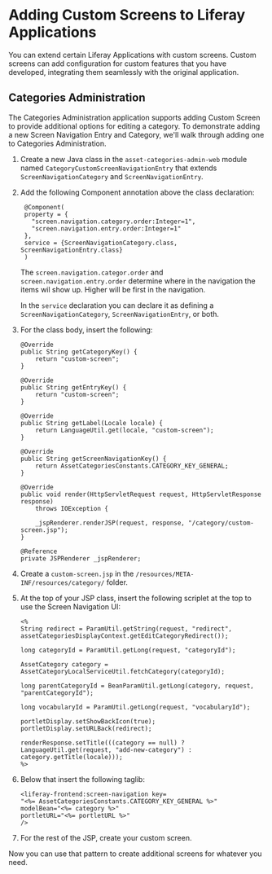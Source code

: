 # Adding Custom Screens to Liferay Applications

You can extend certain Liferay Applications with custom screens. Custom screens 
can add configuration for custom features that you have developed, integrating 
them seamlessly with the original application.

## Categories Administration

The Categories Administration application supports adding Custom Screen to 
provide additional options for editing a category. To demonstrate adding a new 
Screen Navigation Entry and Category, we'll walk through adding one to 
Categories Administration.

1.  Create a new Java class in the `asset-categories-admin-web` module named 
    `CategoryCustomScreenNavigationEntry` that extends 
    `ScreenNavigationCategory` and `ScreenNavigationEntry`.

2. Add the following Component annotation above the class declaration:

        @Component(
	    property = {
		  "screen.navigation.category.order:Integer=1",
		  "screen.navigation.entry.order:Integer=1"
	    },
	    service = {ScreenNavigationCategory.class, ScreenNavigationEntry.class}
        )

    The `screen.navigation.categor.order` and `screen.navigation.entry.order` 
    determine where in the navigation the items wil show up. Higher will be 
    first in the navigation.
    
    In the `service` declaration you can declare it as defining a `ScreenNavigationCategory`, `ScreenNavigationEntry`, or both.

3.  For the class body, insert the following:

    	@Override
    	public String getCategoryKey() {
    		return "custom-screen";
    	}

    	@Override
    	public String getEntryKey() {
    		return "custom-screen";
    	}

    	@Override
    	public String getLabel(Locale locale) {
    		return LanguageUtil.get(locale, "custom-screen");
    	}

    	@Override
    	public String getScreenNavigationKey() {
    		return AssetCategoriesConstants.CATEGORY_KEY_GENERAL;
    	}

    	@Override
    	public void render(HttpServletRequest request, HttpServletResponse response)
    		throws IOException {

    		_jspRenderer.renderJSP(request, response, "/category/custom-screen.jsp");
    	}

    	@Reference
    	private JSPRenderer _jspRenderer;



4.  Create a `custom-screen.jsp` in the 
    `/resources/META-INF/resources/category/` folder.
    
5.  At the top of your JSP class, insert the following scriplet at the top to use the Screen Navigation UI:

        <%
        String redirect = ParamUtil.getString(request, "redirect", assetCategoriesDisplayContext.getEditCategoryRedirect());

        long categoryId = ParamUtil.getLong(request, "categoryId");

        AssetCategory category = AssetCategoryLocalServiceUtil.fetchCategory(categoryId);

        long parentCategoryId = BeanParamUtil.getLong(category, request, "parentCategoryId");

        long vocabularyId = ParamUtil.getLong(request, "vocabularyId");

        portletDisplay.setShowBackIcon(true);
        portletDisplay.setURLBack(redirect);

        renderResponse.setTitle(((category == null) ? LanguageUtil.get(request, "add-new-category") : category.getTitle(locale)));
        %>

6.  Below that insert the following taglib:

        <liferay-frontend:screen-navigation key=
        "<%= AssetCategoriesConstants.CATEGORY_KEY_GENERAL %>"
        modelBean="<%= category %>"
        portletURL="<%= portletURL %>"
        />

7. For the rest of the JSP, create your custom screen.

Now you can use that pattern to create additional screens for whatever you need.